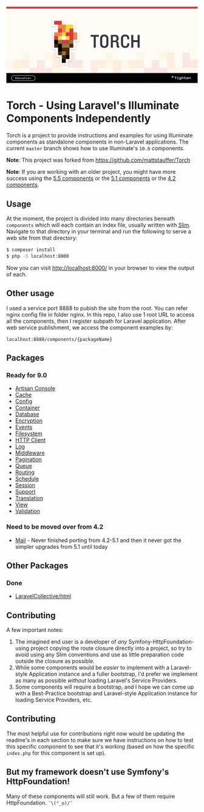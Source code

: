 ![Torch logo](https://raw.githubusercontent.com/smpleader/torch-laravel10/master/torch-banner.png)

# Torch - Using Laravel's Illuminate Components Independently

Torch is a project to provide instructions and examples for using Illuminate components as standalone components in non-Laravel applications. The current `master` branch shows how to use Illuminate's `10.0` components.

**Note**: This project was forked from https://github.com/mattstauffer/Torch

**Note**: If you are working with an older project, you might have more success using the [5.5 components](https://github.com/mattstauffer/torch/tree/5.5) or the [5.1 components](https://github.com/mattstauffer/torch/tree/5.1) or the [4.2 components](https://github.com/mattstauffer/torch/tree/4.2).

## Usage

At the moment, the project is divided into many directories beneath `components` which will each contain an index file, usually written with [Slim](http://www.slimframework.com/). Navigate to that directory in your terminal and run the following to serve a web site from that directory:

```bash
$ composer install
$ php -S localhost:8000
```

Now you can visit [http://localhost:8000/](http://localhost:8000/) in your browser to view the output of each.

## Other usage

I used a service port 8888 to pubish the site from the root. You can refer nginx config file in folder nginx.
In this repo, I also use 1 root URL to access all the components, then I register subpath for Laravel application.
After web service publishment, we access the component examples by:

```
localhost:8888/components/{packageName}
```

## Packages

### Ready for 9.0

* [Artisan Console](https://github.com/smpleader/torch-laravel10/tree/master/components/artisan)
* [Cache](https://github.com/smpleader/torch-laravel10/tree/master/components/cache)
* [Config](https://github.com/smpleader/torch-laravel10/tree/master/components/config)
* [Container](https://github.com/smpleader/torch-laravel10/tree/master/components/container)
* [Database](https://github.com/smpleader/torch-laravel10/tree/master/components/database)
* [Encryption](https://github.com/smpleader/torch-laravel10/tree/master/components/encryption)
* [Events](https://github.com/smpleader/torch-laravel10/tree/master/components/events)
* [Filesystem](https://github.com/smpleader/torch-laravel10/tree/master/components/filesystem)
* [HTTP Client](https://github.com/smpleader/torch-laravel10/tree/master/components/http)
* [Log](https://github.com/smpleader/torch-laravel10/tree/master/components/log)
* [Middleware](https://github.com/smpleader/torch-laravel10/tree/master/components/middleware)
* [Pagination](https://github.com/smpleader/torch-laravel10/tree/master/components/pagination)
* [Queue](https://github.com/smpleader/torch-laravel10/tree/master/components/queue)
* [Routing](https://github.com/smpleader/torch-laravel10/tree/master/components/routing)
* [Schedule](https://github.com/smpleader/torch-laravel10/tree/master/components/schedule)
* [Session](https://github.com/smpleader/torch-laravel10/tree/master/components/session)
* [Support](https://github.com/smpleader/torch-laravel10/tree/master/components/support)
* [Translation](https://github.com/smpleader/torch-laravel10/tree/master/components/translation)
* [View](https://github.com/smpleader/torch-laravel10/tree/master/components/view)
* [Validation](https://github.com/smpleader/torch-laravel10/tree/master/components/validation)


### Need to be moved over from 4.2

* [Mail](https://github.com/mattstauffer/Torch/tree/4.2/public/mail) - Never finished porting from 4.2-5.1 and then it never got the simpler upgrades from 5.1 until today

## Other Packages

### Done

* [LaravelCollective/html](https://github.com/smpleader/torch-laravel10/tree/master/other-components/html)

## Contributing

A few important notes:

1. The imagined end user is a developer of _any_ Symfony-HttpFoundation-using project copying the route closure directly into a project, so try to avoid using any Slim conventions and use as little preparation code outside the closure as possible.
2. While some components would be _easier_ to implement with a Laravel-style Application instance and a fuller bootstrap, I'd prefer we implement as many as possible _without_ loading Laravel's Service Providers.
3. Some components will require a bootstrap, and I hope we can come up with a Best-Practice bootstrap and Laravel-style Application instance for loading Service Providers, etc.

## Contributing

The most helpful use for contributions right now would be updating the readme's in each section to make sure we have instructions on how to test this specific component to see that it's working (based on how the specific `index.php` for this component is set up).

## But my framework doesn't use Symfony's HttpFoundation!

Many of these components will still work. But a few of them require HttpFoundation. `¯\(°_o)/¯`
